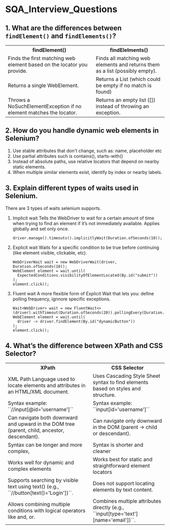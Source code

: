 # SQA_Interview_Questions

## 1. What are the differences between `findElement()` and `findElements()`?
<table>
  <tr>
    <th>findElement()</th>
    <th>findElelments()</th>
  </tr>
  <tr>
    <td>Finds the first matching web element based on the locator you provide.</td>
    <td>Finds all matching web elements and returns them as a list (possibly empty).</td>
  </tr>
  <tr>
    <td>Returns a single WebElement.</td>
    <td>Returns a List<WebElement> (which could be empty if no match is found)</td>
  </tr>
  <tr>
    <td>Throws a NoSuchElementException if no element matches the locator.</td>
    <td>Returns an empty list ([]) instead of throwing an exception.</td>
  </tr>
</table>

## 2. How do you handle dynamic web elements in Selenium?
1. Use stable attributes that don't change, such as: name, placeholder etc
2. Use partial attributes such is contains(), starts-with()
3. Instead of absolute paths, use relative locators that depend on nearby static elements.
4. When multiple similar elements exist, identify by index or nearby labels.

## 3. Explain different types of waits used in Selenium.
There are 3 types of waits selenium supports.
1. Implicit wait
    Tells the WebDriver to wait for a certain amount of time when trying to find an element if it’s not immediately available. Applies globally and set only once.
   ```
   driver.manage().timeouts().implicitlyWait(Duration.ofSeconds(10));
   ```
3. Explicit wait
   Waits for a specific condition to be true before continuing (like element visible, clickable, etc).
   ```
   WebDriverWait wait = new WebDriverWait(driver, Duration.ofSeconds(10));
   WebElement element = wait.until(
     ExpectedConditions.visibilityOfElementLocated(By.id("submit"))
   );
   element.click();
   ```
5. Fluent wait
   A more flexible form of Explicit Wait that lets you: define polling frequency, ignnore specific exceptions.
   ```
   Wait<WebDriver> wait = new FluentWait<>(driver).withTimeout(Duration.ofSeconds(20)).pollingEvery(Duration.ofSeconds(2)).ignoring(NoSuchElementException.class);
   WebElement element = wait.until(
     driver -> driver.findElement(By.id("dynamicButton"))
   );
   element.click();
   ```
## 4. What’s the difference between XPath and CSS Selector?
<table>
  <tr>
    <th>XPath</th>
    <th>CSS Selector</th>
  </tr>
  <tr>
    <td>XML Path Language used to locate elements and attributes in an HTML/XML document.</td>
    <td>Uses Cascading Style Sheet syntax to find elements based on styles and structure.</td>
  </tr>
  <tr>
    <td>Syntax example: ``//input[@id='username']``</td>
    <td>Syntax example: ``input[id='username']``</td>
  </tr>
  <tr>
    <td>Can navigate both downward and upward in the DOM tree (parent, child, ancestor, descendant).</td>
    <td>Can navigate only downward in the DOM (parent → child or descendant).</td>
  </tr>
  <tr>
    <td>Syntax can be longer and more complex,</td>
    <td>Syntax is shorter and cleaner</td>
  </tr>
  <tr>
    <td>Works well for dynamic and complex elements</td>
    <td>Works best for static and straightforward element locators</td>
  </tr>
  <tr>
    <td>Supports searching by visible text using text() (e.g., ``//button[text()='Login'])``.</td>
    <td>Does not support locating elements by text content.</td>
  </tr>
  <tr>
    <td>Allows combining multiple conditions with logical operators like and, or.</td>
    <td>Combines multiple attributes directly (e.g., ``input[type='text'][name='email'])``.</td>
  </tr>
</table>
























